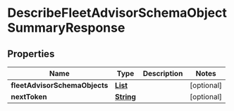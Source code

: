 

# DescribeFleetAdvisorSchemaObjectSummaryResponse


## Properties

| Name | Type | Description | Notes |
|------------ | ------------- | ------------- | -------------|
|**fleetAdvisorSchemaObjects** | [**List**](List.md) |  |  [optional] |
|**nextToken** | [**String**](String.md) |  |  [optional] |



